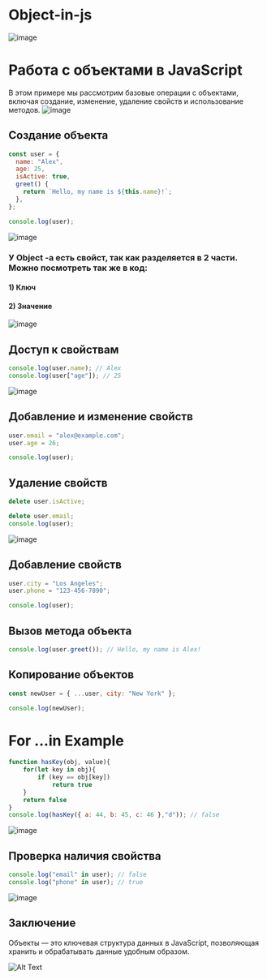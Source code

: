# Object-in-js
![image](https://github.com/user-attachments/assets/98746a84-7233-4d19-87cb-851d0a914d31)

# Работа с объектами в JavaScript

В этом примере мы рассмотрим базовые операции с объектами, включая создание, изменение, удаление свойств и использование методов.
![image](https://github.com/user-attachments/assets/d804f19f-e059-4bf6-8978-456abf3fb5f7)

## Создание объекта

```javascript
const user = {
  name: "Alex",
  age: 25,
  isActive: true,
  greet() {
    return `Hello, my name is ${this.name}!`;
  },
};

console.log(user);
```
![image](https://github.com/user-attachments/assets/a9033897-dc61-48f1-b1af-1a20aeb36787)


### У Object -а есть свойст, так как разделяется в 2 части. Можно посмотреть так же в код:
#### 1) Ключ
#### 2) Значение

![image](https://github.com/user-attachments/assets/dab0d602-1452-4f2f-b1a6-2549f7d26a3c)


## Доступ к свойствам

```javascript
console.log(user.name); // Alex
console.log(user["age"]); // 25
```

![image](https://github.com/user-attachments/assets/093fd223-2528-4472-a954-e768a130dac6)


## Добавление и изменение свойств

```javascript
user.email = "alex@example.com";
user.age = 26;

console.log(user);
```

## Удаление свойств

```javascript
delete user.isActive;

delete user.email;
console.log(user);
```
![image](https://github.com/user-attachments/assets/03f2eef6-a36c-4cf7-9379-1862819d564a)

## Добавление свойств

```javascript
user.city = "Los Angeles";
user.phone = "123-456-7890";

console.log(user);
```
## Вызов метода объекта

```javascript
console.log(user.greet()); // Hello, my name is Alex!
```

## Копирование объектов

```javascript
const newUser = { ...user, city: "New York" };

console.log(newUser);
```

# For ...in Example 
```javascript
function hasKey(obj, value){
    for(let key in obj){
        if (key == obj[key])
            return true
    }
    return false
}
console.log(hasKey({ a: 44, b: 45, c: 46 },"d")); // false
```

![image](https://github.com/user-attachments/assets/ba77f9d6-7b74-49e2-a533-65fe76257d22)

## Проверка наличия свойства

```javascript
console.log("email" in user); // false
console.log("phone" in user); // true
```

![image](https://github.com/user-attachments/assets/ef702e74-ecad-4159-971f-09a3db3beef2)


## Заключение

Объекты — это ключевая структура данных в JavaScript, позволяющая хранить и обрабатывать данные удобным образом.

![Alt Text](https://camo.githubusercontent.com/514f682a0b43a9422eee5d9e1d81ef2b7c866247575a96f1080913870d87f0e9/68747470733a2f2f63646e612e61727473746174696f6e2e636f6d2f702f6173736574732f696d616765732f696d616765732f3032382f3130322f3035382f6f726967696e616c2f706978656c2d6a6566662d6d61747269782d732e6769663f31353933343837323633)


